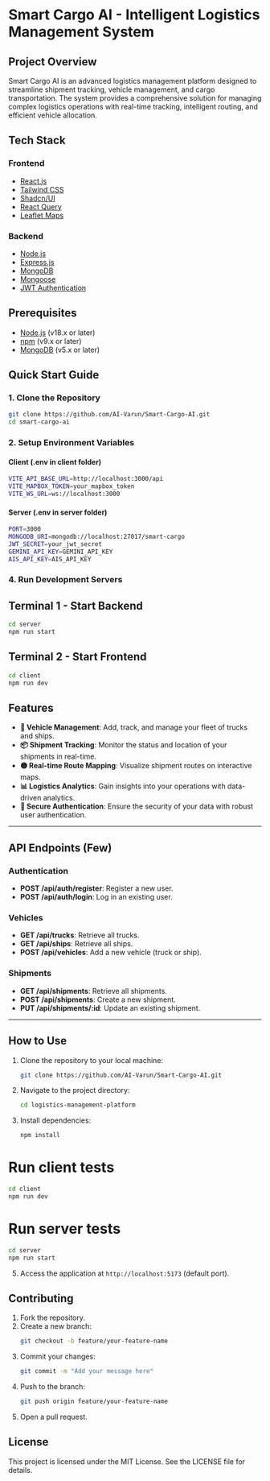 # Smart Cargo AI - Intelligent Logistics Management System

## Project Overview

Smart Cargo AI is an advanced logistics management platform designed to streamline shipment tracking, vehicle management, and cargo transportation. The system provides a comprehensive solution for managing complex logistics operations with real-time tracking, intelligent routing, and efficient vehicle allocation.

## Tech Stack

### Frontend
- [React.js](https://reactjs.org/)
- [Tailwind CSS](https://tailwindcss.com/)
- [Shadcn/UI](https://ui.shadcn.com/)
- [React Query](https://tanstack.com/query/latest)
- [Leaflet Maps](https://leafletjs.com/)

### Backend
- [Node.js](https://nodejs.org/)
- [Express.js](https://expressjs.com/)
- [MongoDB](https://www.mongodb.com/)
- [Mongoose](https://mongoosejs.com/)
- [JWT Authentication](https://jwt.io/)

## Prerequisites

- [Node.js](https://nodejs.org/) (v18.x or later)
- [npm](https://www.npmjs.com/) (v9.x or later)
- [MongoDB](https://www.mongodb.com/) (v5.x or later)


## Quick Start Guide

### 1. Clone the Repository

```bash
git clone https://github.com/AI-Varun/Smart-Cargo-AI.git
cd smart-cargo-ai
```

### 2. Setup Environment Variables
#### Client (.env in client folder)
```bash
VITE_API_BASE_URL=http://localhost:3000/api
VITE_MAPBOX_TOKEN=your_mapbox_token
VITE_WS_URL=ws://localhost:3000
```
#### Server (.env in server folder)
```bash
PORT=3000
MONGODB_URI=mongodb://localhost:27017/smart-cargo
JWT_SECRET=your_jwt_secret
GEMINI_API_KEY=GEMINI_API_KEY
AIS_API_KEY=AIS_API_KEY
```

### 4. Run Development Servers

## Terminal 1 - Start Backend
```bash
cd server
npm run start
```
## Terminal 2 - Start Frontend
```bash
cd client
npm run dev
```

## Features

- **🚚 Vehicle Management**: Add, track, and manage your fleet of trucks and ships.
- **📦 Shipment Tracking**: Monitor the status and location of your shipments in real-time.
- **🟡 Real-time Route Mapping**: Visualize shipment routes on interactive maps.
- **📊 Logistics Analytics**: Gain insights into your operations with data-driven analytics.
- **🔐 Secure Authentication**: Ensure the security of your data with robust user authentication.

---

## API Endpoints (Few)

### Authentication
- **POST /api/auth/register**: Register a new user.
- **POST /api/auth/login**: Log in an existing user.

### Vehicles
- **GET /api/trucks**: Retrieve all trucks.
- **GET /api/ships**: Retrieve all ships.
- **POST /api/vehicles**: Add a new vehicle (truck or ship).

### Shipments
- **GET /api/shipments**: Retrieve all shipments.
- **POST /api/shipments**: Create a new shipment.
- **PUT /api/shipments/:id**: Update an existing shipment.

---

## How to Use

1. Clone the repository to your local machine:
   ```bash
   git clone https://github.com/AI-Varun/Smart-Cargo-AI.git
   ```

2. Navigate to the project directory:
   ```bash
   cd logistics-management-platform
   ```

3. Install dependencies:
   ```bash
   npm install
   ```

# Run client tests
```bash
cd client
npm run dev
```
# Run server tests
```bash
cd server
npm run start
```


5. Access the application at `http://localhost:5173` (default port).

## Contributing

1. Fork the repository.
2. Create a new branch:
   ```bash
   git checkout -b feature/your-feature-name
   ```
3. Commit your changes:
   ```bash
   git commit -m "Add your message here"
   ```
4. Push to the branch:
   ```bash
   git push origin feature/your-feature-name
   ```
5. Open a pull request.

## License

This project is licensed under the MIT License. See the LICENSE file for details.

